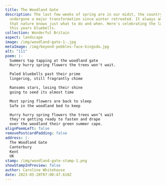 ```yaml
---
title: The Woodland Gate
description: The last few weeks of spring are in our midst, the countryside has
  undergone a major transformation since winter retreated. It always amazes me
  that nature knows just what to do and when. Here's celebrating the last of
  this years bluebells.
collection: Wonderful Britain
aspect: landscape
image: /img/woodland-gate-1-.jpg
metaImage: /img/beyond-pebbles-face-kingsdo.jpg
alt: "111"
poem: |-
  Summers tap tapping at the woodland gate
  Hurry hurry spring flowers the trees won't wait.

  Paled bluebells past their prime
  lingering, still fragrantly chime

  Ransoms stars, losing their shine 
  going to seed its almost time

  Most spring flowers are back to sleep
  Safe in the woodland bed to keep

  Hurry hurry spring flowers the trees won’t wait
  they're getting ready to fasten and drape 
  over the woodland their green summer cape.
alignPoemLeft: false
removePostcardPadding: false
address: |-
  The Woodland Gate
  Canterbury
  Kent
  UK
stamp: /img/woodland-gate-stamp-1.png
showStampInPreview: false
author: Caroline Whitehouse
date: 2023-05-28T07:00:47.618Z
---
```

